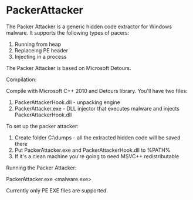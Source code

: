 # PackerAttacker

The Packer Attacker is a generic hidden code extractor for Windows malware. It supports the following types of pacers:

1) Running from heap
2) Replaceing PE header
3) Injecting in a process

The Packer Attacker is based on Microsoft Detours.

Compilation:

Compile with Microsoft C++ 2010 and Detours library. You'll have two files:

1) PackerAttackerHook.dll - unpacking engine
2) PackerAttacker.exe - DLL injector that executes malware and injects PackerAttackerHook.dll

To set up the packer attacker:

1) Create folder C:\dumps - all the extracted hidden code will be saved there
2) Put PackerAttacker.exe and PackerAttackerHook.dll to %PATH%
3) If it's a clean machine you're going to need MSVC++ redistributable

Running the Packer Attacker:

PackerAttacker.exe <malware.exe>


Currently only PE EXE files are supported.